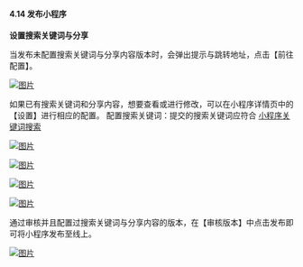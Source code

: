 #### 4.14 发布小程序

**设置搜索关键词与分享**

当发布未配置搜索关键词与分享内容版本时，会弹出提示与跳转地址，点击【前往配置】。

[![图片](http://qrs.3l7c.com/shareyou/doc/pro/6feb8257-d0e5-4d27-a43d-ca0de967ecf9.057.png "图片")](http://qrs.3l7c.com/shareyou/doc/pro/6feb8257-d0e5-4d27-a43d-ca0de967ecf9.057.png)

如果已有搜索关键词和分享内容，想要查看或进行修改，可以在小程序详情页中的【设置】进行相应的配置。 配置搜索关键词：提交的搜索关键词应符合 [小程序关键词搜索](https://developer.toutiao.com/docs/operations/spec.html#_2-%E5%B0%8F%E7%A8%8B%E5%BA%8F%E8%A7%84%E8%8C%83)

[![图片](http://qrs.3l7c.com/shareyou/doc/pro/6feb8257-d0e5-4d27-a43d-ca0de967ecf9.058.png "图片")](http://qrs.3l7c.com/shareyou/doc/pro/6feb8257-d0e5-4d27-a43d-ca0de967ecf9.058.png)

[![图片](http://qrs.3l7c.com/shareyou/doc/pro/6feb8257-d0e5-4d27-a43d-ca0de967ecf9.059.png "图片")](http://qrs.3l7c.com/shareyou/doc/pro/6feb8257-d0e5-4d27-a43d-ca0de967ecf9.059.png)

[![图片](http://qrs.3l7c.com/shareyou/doc/pro/6feb8257-d0e5-4d27-a43d-ca0de967ecf9.060.png "图片")](http://qrs.3l7c.com/shareyou/doc/pro/6feb8257-d0e5-4d27-a43d-ca0de967ecf9.060.png)

[![图片](http://qrs.3l7c.com/shareyou/doc/pro/6feb8257-d0e5-4d27-a43d-ca0de967ecf9.061.png "图片")](http://qrs.3l7c.com/shareyou/doc/pro/6feb8257-d0e5-4d27-a43d-ca0de967ecf9.061.png)

通过审核并且配置过搜索关键词与分享内容的版本，在【审核版本】中点击发布即可将小程序发布至线上。

[![图片](http://qrs.3l7c.com/shareyou/doc/pro/6feb8257-d0e5-4d27-a43d-ca0de967ecf9.062.png "图片")](http://qrs.3l7c.com/shareyou/doc/pro/6feb8257-d0e5-4d27-a43d-ca0de967ecf9.062.png)